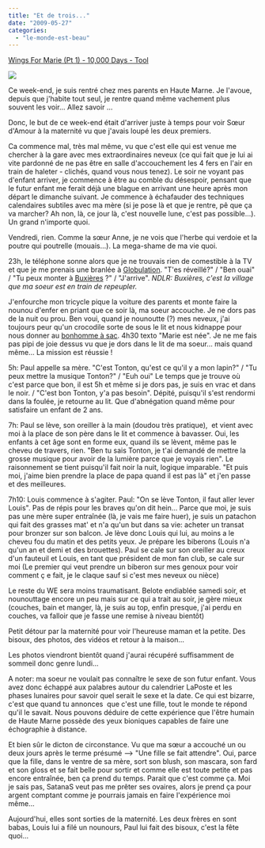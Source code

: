 ```yaml
---
title: "Et de trois..."
date: "2009-05-27"
categories: 
  - "le-monde-est-beau"
---
```


[Wings For Marie (Pt 1) - 10,000 Days - Tool](http://www.jiwa.fr/track/Tool-12198/10-000-Days-37388/Wings-For-Marie-Pt-1-691124.html)

![](images/bT*xJmx*PTEyMjAzMjU4OTgxNDQmcHQ9MTIyMDMyNTg5OTk1NiZwPTMwODM*MSZkPSZuPSZnPTE=.gif)

Ce week-end, je suis rentré chez mes parents en Haute Marne. Je l'avoue, depuis que j'habite tout seul, je rentre quand même vachement plus souvent les voir... Allez savoir ...

Donc, le but de ce week-end était d'arriver juste à temps pour voir Sœur d'Amour à la maternité vu que j'avais loupé les deux premiers.

Ca commence mal, très mal même, vu que c'est elle qui est venue me chercher à la gare avec mes extraordinaires neveux (ce qui fait que je lui ai vite pardonné de ne pas être en salle d'accouchement les 4 fers en l'air en train de haleter - clichés, quand vous nous tenez). Le soir ne voyant pas d'enfant arriver, je commence à être au comble du désespoir, pensant que le futur enfant me ferait déjà une blague en arrivant une heure après mon départ le dimanche suivant. Je commence à échafauder des techniques calendaires subtiles avec ma mère (si je pose là et que je rentre, pê que ça va marcher? Ah non, là, ce jour là, c'est nouvelle lune, c'est pas possible...). Un grand n'importe quoi.

Vendredi, rien. Comme la sœur Anne, je ne vois que l'herbe qui verdoie et la poutre qui poutrelle (mouais...). La mega-shame de ma vie quoi.

23h, le téléphone sonne alors que je ne trouvais rien de comestible à la TV et que je me prenais une branlée à [Globulation](http://globulation2.org/wiki/Fr:Main_Page). "T'es réveillé?" / "Ben ouai" / "Tu peux monter à [Buxières](http://fr.wikipedia.org/wiki/Buxi%C3%A8res-l%C3%A8s-Clefmont) ?" / "J'arrive". _NDLR: Buxières, c'est la village que ma soeur est en train de repeupler._

J'enfourche mon tricycle pique la voiture des parents et monte faire la nounou d'enfer en priant que ce soir là, ma soeur accouche. Je ne dors pas de la nuit ou prou. Ben voui, quand je nounoutte (?) mes neveux, j'ai toujours peur qu'un crocodile sorte de sous le lit et nous kidnappe pour nous donner au [bonhomme à sac](http://fr.wikipedia.org/wiki/Bonhomme_sept-heures). 4h30 texto "Marie est née". Je ne me fais pas pipi de joie dessus vu que je dors dans le lit de ma soeur... mais quand même... La mission est réussie !

5h: Paul appelle sa mère. "C'est Tonton, qu'est ce qu'il y a mon lapin?" / "Tu peux mettre la musique Tonton?" / "Euh oui" Le temps que je trouve où c'est parce que bon, il est 5h et même si je dors pas, je suis en vrac et dans le noir. / "C'est bon Tonton, y'a pas besoin". Dépité, puisqu'il s'est rendormi dans la foulée, je retourne au lit. Que d'abnégation quand même pour satisfaire un enfant de 2 ans.

7h: Paul se lève, son oreiller à la main (doudou très pratique),  et vient avec moi à la place de son père dans le lit et commence à bavasser. Oui, les enfants à cet âge sont en forme eux, quand ils se lèvent, même pas le cheveu de travers, rien. "Ben tu sais Tonton, je t'ai demandé de mettre la grosse musique pour avoir de la lumière parce que je voyais rien". Le raisonnement se tient puisqu'il fait noir la nuit, logique imparable. "Et puis moi, j'aime bien prendre la place de papa quand il est pas là" et j'en passe et des meilleures.

7h10: Louis commence à s'agiter. Paul: "On se lève Tonton, il faut aller lever Louis". Pas de répis pour les braves qu'on dit hein... Parce que moi, je suis pas une mère super entraînée (là, je vais me faire huer), je suis un patachon qui fait des grasses mat' et n'a qu'un but dans sa vie: acheter un transat pour bronzer sur son balcon. Je lève donc Louis qui lui, au moins a le cheveu fou du matin et des petits yeux. Je prépare les biberons (Louis n'a qu'un an et demi et des brouettes). Paul se cale sur son oreiller au creux d'un fauteuil et Louis, en tant que président de mon fan club, se cale sur moi (Le premier qui veut prendre un biberon sur mes genoux pour voir comment ç e fait, je le claque sauf si c'est mes neveux ou nièce)

Le reste du WE sera moins traumatisant. Belote endiablée samedi soir, et nounouttage encore un peu mais sur ce qui a trait au soir, je gère mieux (couches, bain et manger, là, je suis au top, enfin presque, j'ai perdu en couches, va falloir que je fasse une remise à niveau bientôt)

Petit détour par la maternité pour voir l'heureuse maman et la petite. Des bisoux, des photos, des vidéos et retour à la maison...

Les photos viendront bientôt quand j'aurai récupéré suffisamment de sommeil donc genre lundi...

A noter: ma soeur ne voulait pas connaître le sexe de son futur enfant. Vous avez donc échappé aux palabres autour du calendrier LaPoste et les phases lunaires pour savoir quel serait le sexe et la date. Ce qui est bizarre, c'est que quand tu annonces  que c'est une fille, tout le monde te répond qu'il le savait. Nous pouvons déduire de cette expérience que l'être humain de Haute Marne possède des yeux bioniques capables de faire une échographie à distance.

Et bien sûr le dicton de circonstance. Vu que ma sœur a accouché un ou deux jours après le terme présumé --> "Une fille se fait attendre". Oui, parce que la fille, dans le ventre de sa mère, sort son blush, son mascara, son fard et son gloss et se fait belle pour sortir et comme elle est toute petite et pas encore entraînée, ben ça prend du temps. Parait que c'est comme ça. Moi je sais pas, SatanaS veut pas me prêter ses ovaires, alors je prend ça pour argent comptant comme je pourrais jamais en faire l'expérience moi même...

Aujourd'hui, elles sont sorties de la maternité. Les deux frères en sont babas, Louis lui a filé un nounours, Paul lui fait des bisoux, c'est la fête quoi...
